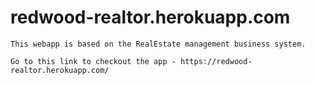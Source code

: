 # redwood-realtor.herokuapp.com

    This webapp is based on the RealEstate management business system.
    
    Go to this link to checkout the app - https://redwood-realtor.herokuapp.com/
    

